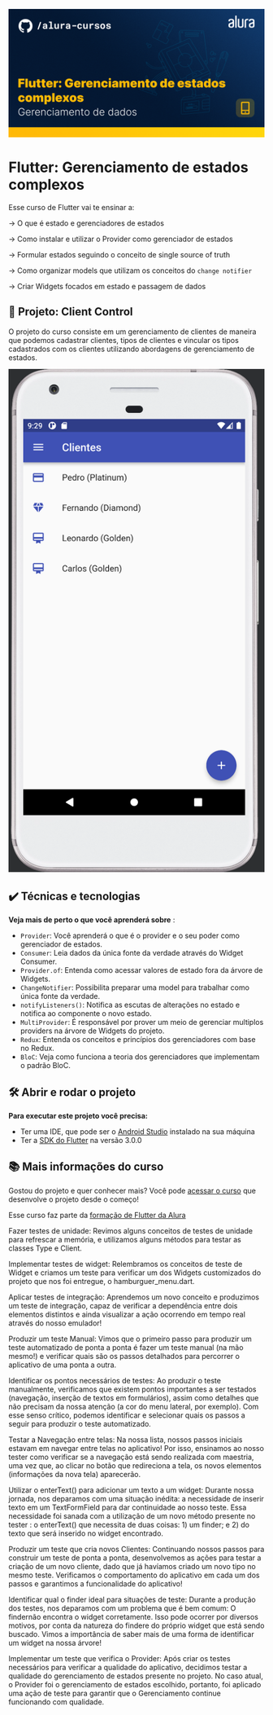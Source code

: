 ![Thumbnail GitHub](./thumb.png)

# Flutter: Gerenciamento de estados complexos

Esse curso de Flutter vai te ensinar a: 

-> O que é estado e gerenciadores de estados

-> Como instalar e utilizar o Provider como gerenciador de estados

-> Formular estados seguindo o conceito de single source of truth

-> Como organizar models que utilizam os conceitos do `change notifier`

-> Criar Widgets focados em estado e passagem de dados


## 🔨 Projeto: Client Control

O projeto do curso consiste em um gerenciamento de clientes de maneira que podemos cadastrar clientes, tipos de clientes e vincular os tipos cadastrados com os clientes utilizando abordagens de gerenciamento de estados.

![](./screenshot.png)

## ✔️ Técnicas e tecnologias

**Veja mais de perto o que você aprenderá sobre** :
- `Provider`: Você aprenderá o que é o provider e o seu poder como gerenciador de estados.
- `Consumer`: Leia dados da única fonte da verdade através do Widget Consumer. 
- `Provider.of`: Entenda como acessar valores de estado fora da árvore de Widgets.
- `ChangeNotifier`: Possibilita preparar uma model para trabalhar como única fonte da verdade.
- `notifyListeners()`: Notifica as escutas de alterações no estado e notifica ao componente o novo estado.
- `MultiProvider`: É responsável por prover um meio de gerenciar multiplos providers na árvore de Widgets do projeto.
- `Redux`: Entenda os conceitos e princípios dos gerenciadores com base no Redux.
- `BloC`: Veja como funciona a teoria dos gerenciadores que implementam o padrão BloC.

 


## 🛠️ Abrir e rodar o projeto

**Para executar este projeto você precisa:**

- Ter uma IDE, que pode ser o  [Android Studio](https://developer.android.com/) instalado na sua máquina
- Ter a [SDK do Flutter](https://docs.flutter.dev/get-started/install) na versão 3.0.0


## 📚 Mais informações do curso

Gostou do projeto e quer conhecer mais? Você pode [acessar o curso]() que desenvolve o projeto desde o começo!

Esse curso faz parte da [formação de Flutter da Alura](https://cursos.alura.com.br/formacao-flutter)


Fazer testes de unidade:
Revimos alguns conceitos de testes de unidade para refrescar a memória, e utilizamos alguns métodos para testar as classes Type e Client.

Implementar testes de widget:
Relembramos os conceitos de teste de Widget e criamos um teste para verificar um dos Widgets customizados do projeto que nos foi entregue, o hamburguer_menu.dart.

Aplicar testes de integração:
Aprendemos um novo conceito e produzimos um teste de integração, capaz de verificar a dependência entre dois elementos distintos e ainda visualizar a ação ocorrendo em tempo real através do nosso emulador!

Produzir um teste Manual:
Vimos que o primeiro passo para produzir um teste automatizado de ponta a ponta é fazer um teste manual (na mão mesmo!) e verificar quais são os passos detalhados para percorrer o aplicativo de uma ponta a outra.

Identificar os pontos necessários de testes:
Ao produzir o teste manualmente, verificamos que existem pontos importantes a ser testados (navegação, inserção de textos em formulários), assim como detalhes que não precisam da nossa atenção (a cor do menu lateral, por exemplo). Com esse senso crítico, podemos identificar e selecionar quais os passos a seguir para produzir o teste automatizado.

Testar a Navegação entre telas:
Na nossa lista, nossos passos iniciais estavam em navegar entre telas no aplicativo! Por isso, ensinamos ao nosso tester como verificar se a navegação está sendo realizada com maestria, uma vez que, ao clicar no botão que redireciona a tela, os novos elementos (informações da nova tela) aparecerão.

Utilizar o enterText() para adicionar um texto a um widget:
Durante nossa jornada, nos deparamos com uma situação inédita: a necessidade de inserir texto em um TextFormField para dar continuidade ao nosso teste. Essa necessidade foi sanada com a utilização de um novo método presente no tester : o enterText() que necessita de duas coisas: 1) um finder; e 2) do texto que será inserido no widget encontrado.

Produzir um teste que cria novos Clientes:
Continuando nossos passos para construir um teste de ponta a ponta, desenvolvemos as ações para testar a criação de um novo cliente, dado que já havíamos criado um novo tipo no mesmo teste. Verificamos o comportamento do aplicativo em cada um dos passos e garantimos a funcionalidade do aplicativo!

Identificar qual o finder ideal para situações de teste:
Durante a produção dos testes, nos deparamos com um problema que é bem comum: O findernão encontra o widget corretamente. Isso pode ocorrer por diversos motivos, por conta da natureza do findere do próprio widget que está sendo buscado. Vimos a importância de saber mais de uma forma de identificar um widget na nossa árvore!

Implementar um teste que verifica o Provider:
Após criar os testes necessários para verificar a qualidade do aplicativo, decidimos testar a qualidade do gerenciamento de estados presente no projeto. No caso atual, o Provider foi o gerenciamento de estados escolhido, portanto, foi aplicado uma ação de teste para garantir que o Gerenciamento continue funcionando com qualidade.
